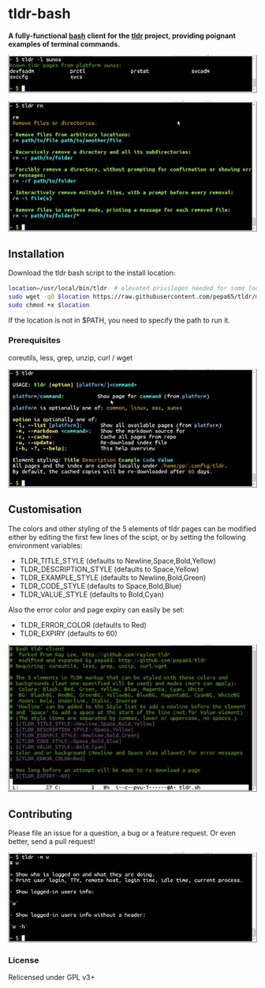# tldr-bash

**A fully-functional [bash](https://tiswww.case.edu/php/chet/bash/bashtop.html)
client for the [tldr](https://github.com/rprieto/tldr/) project, providing
poignant examples of terminal commands.**

![tldr screenshot list](tldr-list.jpg?raw=true)

![tldr screenshot page](tldr-page.jpg?raw=true)

## Installation
Download the tldr bash script to the install location:

```bash
location=/usr/local/bin/tldr  # elevated privileges needed for some locations
sudo wget -qO $location https://raw.githubusercontent.com/pepa65/tldr/master/tldr
sudo chmod +x $location
```

If the location is not in $PATH, you need to specify the path to run it.

### Prerequisites
coreutils, less, grep, unzip, curl / wget

![tldr screenshot usage](tldr-usage.jpg?raw=true)

## Customisation
The colors and other styling of the 5 elements of tldr pages can be modified
either by editing the first few lines of the scipt, or by setting the following
environment variables:
* TLDR_TITLE_STYLE (defaults to Newline,Space,Bold,Yellow)
* TLDR_DESCRIPTION_STYLE (defaults to Space,Yellow)
* TLDR_EXAMPLE_STYLE (defaults to Newline,Bold,Green)
* TLDR_CODE_STYLE (defaults to Space,Bold,Blue)
* TLDR_VALUE_STYLE (defaults to Bold,Cyan)

Also the error color and page expiry can easily be set:
* TLDR_ERROR_COLOR (defaults to Red)
* TLDR_EXPIRY (defaults to 60)

![tldr screenshot customize](tldr-customize.jpg?raw=true)

## Contributing

Please file an issue for a question, a bug or a feature request.
Or even better, send a pull request!

![tldr screenshot markdown](tldr-markdown.jpg?raw=true)

### License

Relicensed under GPL v3+
